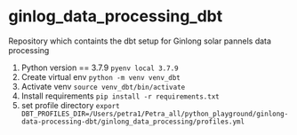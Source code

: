 # ginlog_data_processing_dbt
Repository which containts the dbt setup for Ginlong solar pannels data processing

1. Python version == 3.7.9 `pyenv local 3.7.9`
2. Create virtual env `python -m venv venv_dbt`
3. Activate venv `source venv_dbt/bin/activate`
4. Install requirements `pip install -r requirements.txt`
5. set profile directory `export DBT_PROFILES_DIR=/Users/petra1/Petra_all/python_playground/ginlong-data-processing-dbt/ginlong_data_processing/profiles.yml`